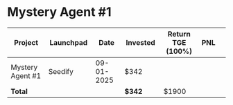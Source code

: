 # Mystery Agent #1



<table data-full-width="true"><thead><tr><th width="152">Project</th><th width="138">Launchpad</th><th width="132">Date</th><th width="133">Invested</th><th width="176">Return TGE (100%)</th><th>PNL</th><th></th></tr></thead><tbody><tr><td>Mystery Agent #1</td><td>Seedify</td><td>09-01-2025</td><td>$342</td><td></td><td></td><td></td></tr><tr><td><strong>Total</strong></td><td></td><td></td><td><strong>$342</strong></td><td>$1900</td><td></td><td></td></tr></tbody></table>

